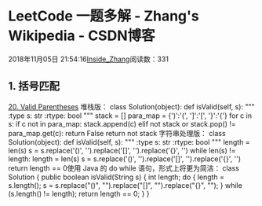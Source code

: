 
# LeetCode 一题多解 - Zhang's Wikipedia - CSDN博客


2018年11月05日 21:54:16[Inside_Zhang](https://me.csdn.net/lanchunhui)阅读数：331



## 1. 括号匹配
[20. Valid Parentheses](https://leetcode.com/problems/valid-parentheses/description/)
堆栈版：
class Solution(object):
    def isValid(self, s):
        """
        :type s: str
        :rtype: bool
        """
        stack = []
        para_map = {')':'(', ']':'[', '}':'{'}
        for c in s:
            if c not in para_map:
                stack.append(c)
            elif not stack or stack.pop() != para_map.get(c):
                return False
        return not stack
字符串处理版：
class Solution(object):
    def isValid(self, s):
        """
        :type s: str
        :rtype: bool
        """
        length = len(s)
        s = s.replace('()', '').replace('[]', '').replace('{}', '')
        while len(s) != length:
            length = len(s)
            s = s.replace('()', '').replace('[]', '').replace('{}', '')
        return length == 0使用 Java 的 do while 语句，形式上将更为简洁：
class Solution {
    public boolean isValid(String s) {
        int length;
        do {
            length = s.length();
            s = s.replace("()", "").replace("[]", "").replace("{}", "");
        } while (s.length() != length);
        return length == 0;
    }
}

